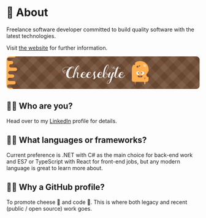 # 🧀 About

Freelance software developer committed to build quality software with the latest technologies.

Visit [the website](https://www.cheesebyte.nl) for further information.

![Cheesebyte Banner](cheesebyte-banner-rounded.png)

## 🖐🏻 Who are you?

Head over to my [LinkedIn](https://www.linkedin.com/in/richard-sd/) profile for details.

## 🤙🏻 What languages or frameworks?

Current preference is .NET with C# as the main choice for back-end work and ES7 or TypeScript with React for front-end jobs, but any modern language is great to learn more about.

## 👋🏻 Why a GitHub profile?

To promote cheese 🧀 and code 🧬. This is where both legacy and recent (public / open source) work goes.
